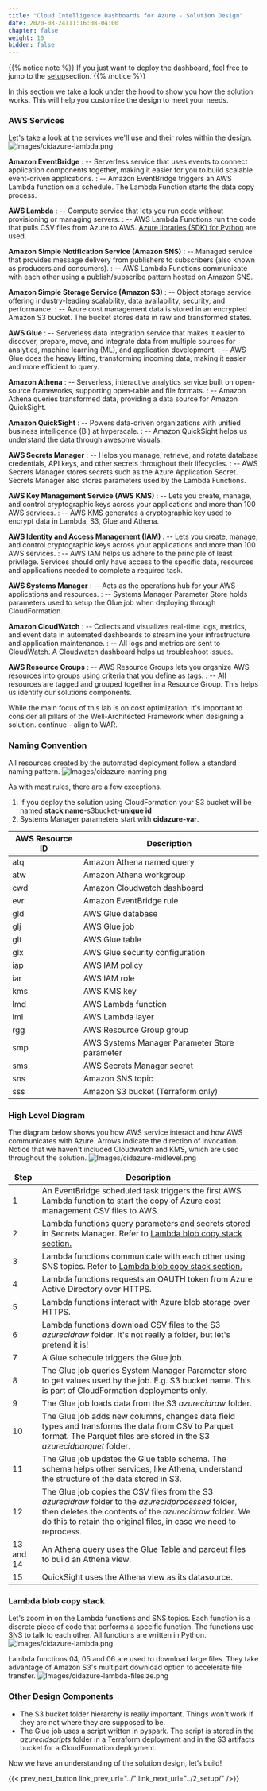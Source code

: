 ```yaml
---
title: "Cloud Intelligence Dashboards for Azure - Solution Design"
date: 2020-08-24T11:16:08-04:00
chapter: false
weight: 10
hidden: false
---
```


{{% notice note %}}
If you just want to deploy the dashboard, feel free to jump to the [setup](../2_setup/)section.
{{% /notice %}}

In this section we take a look under the hood to show you how the solution works. This will help you customize the design to meet your needs.

### AWS Services
Let's take a look at the services we'll use and their roles within the design.
![Images/cidazure-lambda.png](/Cost/300_Cloud_Intelligence_Dashboard_for_Azure/Images/cidazure-services.png)

**Amazon EventBridge**
: -- Serverless service that uses events to connect application components together, making it easier for you to build scalable event-driven applications.
: -- Amazon EventBridge triggers an AWS Lambda function on a schedule. The Lambda Function starts the data copy process.

**AWS Lambda** 
: -- Compute service that lets you run code without provisioning or managing servers.
: -- AWS Lambda Functions run the code that pulls CSV files from Azure to AWS. [Azure libraries (SDK) for Python](https://learn.microsoft.com/en-us/azure/developer/python/sdk/azure-sdk-overview) are used.

**Amazon Simple Notification Service (Amazon SNS)**
: -- Managed service that provides message delivery from publishers to subscribers (also known as producers and consumers).
: -- AWS Lambda Functions communicate with each other using a publish/subscribe pattern hosted on Amazon SNS.

**Amazon Simple Storage Service (Amazon S3)**
: -- Object storage service offering industry-leading scalability, data availability, security, and performance.
: -- Azure cost management data is stored in an encrypted Amazon S3 bucket. The bucket stores data in raw and transformed states.

**AWS Glue**
: -- Serverless data integration service that makes it easier to discover, prepare, move, and integrate data from multiple sources for analytics, machine learning (ML), and application development.
: -- AWS Glue does the heavy lifting, transforming incoming data, making it easier and more efficient to query.

**Amazon Athena**
: -- Serverless, interactive analytics service built on open-source frameworks, supporting open-table and file formats.
: -- Amazon Athena queries transformed data, providing a data source for Amazon QuickSight.

**Amazon QuickSight**
: -- Powers data-driven organizations with unified business intelligence (BI) at hyperscale.
: -- Amazon QuickSight helps us understand the data through awesome visuals.

**AWS Secrets Manager**
: -- Helps you manage, retrieve, and rotate database credentials, API keys, and other secrets throughout their lifecycles.
: -- AWS Secrets Manager stores secrets such as the Azure Application Secret. Secrets Manager also stores parameters used by the Lambda Functions.

**AWS Key Management Service (AWS KMS)**
: -- Lets you create, manage, and control cryptographic keys across your applications and more than 100 AWS services.
: -- AWS KMS generates a cryptographic key used to encrypt data in Lambda, S3, Glue and Athena.

**AWS Identity and Access Management (IAM)**
: -- Lets you create, manage, and control cryptographic keys across your applications and more than 100 AWS services.
: -- AWS IAM helps us adhere to the principle of least privilege. Services should only have access to the specific data, resources and applications needed to complete a required task.

**AWS Systems Manager**
: -- Acts as the operations hub for your AWS applications and resources.
: -- Systems Manager Parameter Store holds parameters used to setup the Glue job when deploying through CloudFormation.

**Amazon CloudWatch**
: -- Collects and visualizes real-time logs, metrics, and event data in automated dashboards to streamline your infrastructure and application maintenance.
: -- All logs and metrics are sent to CloudWatch. A Cloudwatch dashboard helps us troubleshoot issues.

**AWS Resource Groups**
: -- AWS Resource Groups lets you organize AWS resources into groups using criteria that you define as tags.
: -- All resources are tagged and grouped together in a Resource Group. This helps us identify our solutions components.

While the main focus of this lab is on cost optimization, it's important to consider all pillars of the Well-Architected Framework when designing a solution. 
continue - align to WAR.

### Naming Convention

All resources created by the automated deployment follow a standard naming pattern. 
![Images/cidazure-naming.png](/Cost/300_Cloud_Intelligence_Dashboard_for_Azure/Images/cidazure-naming.png?width=1000px)

As with most rules, there are a few exceptions.

1. If you deploy the solution using CloudFormation your S3 bucket will be named **stack name**-s3bucket-**unique id**
2. Systems Manager parameters start with **cidazure-var**.

|AWS Resource ID|Description|
|-|-|
|atq|Amazon Athena named query|
|atw|Amazon Athena workgroup|
|cwd|Amazon Cloudwatch dashboard|
|evr|Amazon EventBridge rule |
|gld|AWS Glue database|
|glj|AWS Glue job|
|glt|AWS Glue table|
|glx|AWS Glue security configuration|
|iap|AWS IAM policy|
|iar|AWS IAM role|
|kms|AWS KMS key|
|lmd|AWS Lambda function|
|lml|AWS Lambda layer|
|rgg|AWS Resource Group group|
|smp|AWS Systems Manager Parameter Store parameter|
|sms|AWS Secrets Manager secret |
|sns|Amazon SNS topic|
|sss|Amazon S3 bucket (Terraform only)|

### High Level Diagram

The diagram below shows you how AWS service interact and how AWS communicates with Azure. Arrows indicate the direction of invocation. Notice that we haven't included Cloudwatch and KMS, which are used throughout the solution.
![Images/cidazure-midlevel.png](/Cost/300_Cloud_Intelligence_Dashboard_for_Azure/Images/cidazure-midlevel.png?width=1000px)

|Step|Description|
|-|-|
|1|An EventBridge scheduled task triggers the first AWS Lambda function to start the copy of Azure cost management CSV files to AWS.|
|2|Lambda functions query parameters and secrets stored in Secrets Manager. Refer to [Lambda blob copy stack section.](#lambda-blob-copy-stack)|
|3|Lambda functions communicate with each other using SNS topics. Refer to [Lambda blob copy stack section.](#lambda-blob-copy-stack)|
|4|Lambda functions requests an OAUTH token from Azure Active Directory over HTTPS.|
|5|Lambda functions interact with Azure blob storage over HTTPS.|
|6|Lambda functions download CSV files to the S3 *azurecidraw* folder. It's not really a folder, but let's pretend it is!|
|7|A Glue schedule triggers the Glue job.|
|8|The Glue job queries System Manager Parameter store to get values used by the job. E.g. S3 bucket name. This is part of CloudFormation deployments only.|
|9|The Glue job loads data from the S3 *azurecidraw* folder.|
|10|The Glue job adds new columns, changes data field types and transforms the data from CSV to Parquet format. The Parquet files are stored in the S3 *azurecidparquet* folder.|
|11|The Glue job updates the Glue table schema. The schema helps other services, like Athena, understand the structure of the data stored in S3.|
|12|The Glue job copies the CSV files from the S3 *azurecidraw* folder to the *azurecidprocessed* folder, then deletes the contents of the *azurecidraw* folder. We do this to retain the original files, in case we need to reprocess.|
|13 and 14|An Athena query uses the Glue Table and parqeut files to build an Athena view.|
|15|QuickSight uses the Athena view as its datasource.|

### Lambda blob copy stack 

Let's zoom in on the Lambda functions and SNS topics. Each function is a discrete piece of code that performs a specific function. The functions use SNS to talk to each other. All functions are written in Python.
![Images/cidazure-lambda.png](/Cost/300_Cloud_Intelligence_Dashboard_for_Azure/Images/cidazure-lambda.png?width=1000px)

Lambda functions 04, 05 and 06 are used to download large files. They take advantage of Amazon S3's multipart download option to accelerate file transfer.
![Images/cidazure-lambda-filesize.png](/Cost/300_Cloud_Intelligence_Dashboard_for_Azure/Images/cidazure-lambda-filesize.png?width=1000px)

### Other Design Components

* The S3 bucket folder hierarchy is really important. Things won't work if they are not where they are supposed to be. 
* The Glue job uses a script written in pyspark. The script is stored in the *azurecidscripts* folder in a Terraform deployment and in the S3 artifacts bucket for a CloudFormation deployment.

Now we have an understanding of the solution design, let’s build!

{{< prev_next_button link_prev_url="../" link_next_url="../2_setup/" />}}